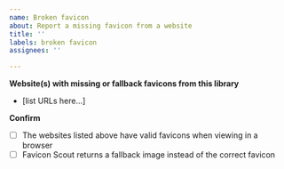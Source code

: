 ```yaml
---
name: Broken favicon
about: Report a missing favicon from a website
title: ''
labels: broken favicon
assignees: ''

---
```


**Website(s) with missing or fallback favicons from this library**
- [list URLs here...]

**Confirm**
- [ ] The websites listed above have valid favicons when viewing in a browser
- [ ] Favicon Scout returns a fallback image instead of the correct favicon
